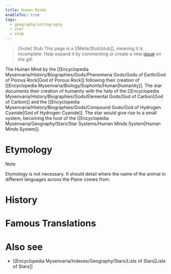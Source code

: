 ```yaml
---
title: Human Minds
enableToc: true
tags:
  - geography/astrography
  - star
  - stub
---
```


> [!note] Stub
> This page is a [[Meta/Stub|stub]], meaning it is incomplete. Help expand it by commenting or create a new [issue](https://github.com/RagtimeGal/quartz--encyclopedia-mysenvaria/issues/new/choose) on the git!


The Human Min[](Meta/Stubs.md)d by the [[Encyclopedia Mysenvaria/History/Biographies/Gods/Phenomena Gods/Gods of Earth/God of Porous Rock|God of Porous Rock]] following their creation of [[Encyclopedia Mysenvaria/Biology/Sophonts/Human|humanity]]. The star documents their creation of humanity with the help of the [[Encyclopedia Mysenvaria/History/Biographies/Gods/Elemental Gods/God of Carbon|God of Carbon]] and the [[Encyclopedia Mysenvaria/History/Biographies/Gods/Compound Gods/God of Hydrogen Cyanide|God of Hydrogen Cyanide]]. The star would give rise to a small system, becoming the host of the [[Encyclopedia Mysenvaria/Geography/Stars/Star Systems/Human Minds System|Human Minds System]].
# Etymology

> [!note]
> Etymology is not necessary. It should detail where the name of the animal in different languages across the Plane comes from.
# History

# Famous Translations

# Also see
- [[Encyclopedia Mysenvaria/Indexes/Geography/Stars/Lists of Stars|Lists of Stars]]
